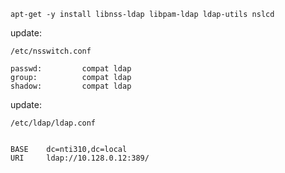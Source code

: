 ```
apt-get -y install libnss-ldap libpam-ldap ldap-utils nslcd
```


update: 
```
/etc/nsswitch.conf

passwd:         compat ldap
group:          compat ldap
shadow:         compat ldap
```


update:
```
/etc/ldap/ldap.conf


BASE    dc=nti310,dc=local
URI     ldap://10.128.0.12:389/
```
